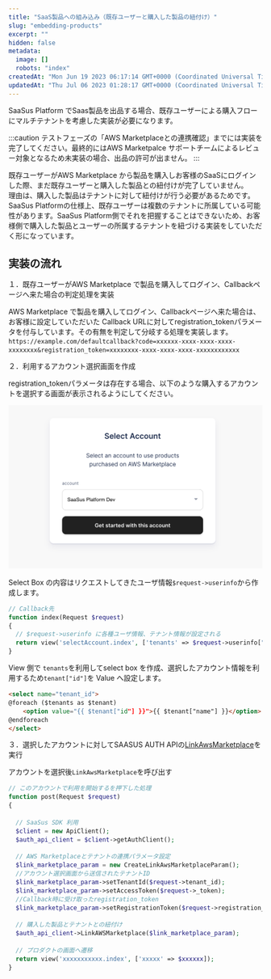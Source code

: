 ```yaml
---
title: "SaaS製品への組み込み（既存ユーザーと購入した製品の紐付け）"
slug: "embedding-products"
excerpt: ""
hidden: false
metadata: 
  image: []
  robots: "index"
createdAt: "Mon Jun 19 2023 06:17:14 GMT+0000 (Coordinated Universal Time)"
updatedAt: "Thu Jul 06 2023 01:28:17 GMT+0000 (Coordinated Universal Time)"
---
```

SaaSus Platform でSaas製品を出品する場合、既存ユーザーによる購入フローにマルチテナントを考慮した実装が必要になります。

:::caution
テストフェーズの「AWS Marketplaceとの連携確認」までには実装を完了してください。最終的にはAWS Marketpalce サポートチームによるレビュー対象となるため未実装の場合、出品の許可が出ません。
:::

既存ユーザーがAWS Marketplace  から製品を購入しお客様のSaaSにログインした際、まだ既存ユーザーと購入した製品との紐付けが完了していません。  
理由は、購入した製品はテナントに対して紐付けが行う必要があるためです。SaaSus Platformの仕様上、既存ユーザーは複数のテナントに所属している可能性があります。SaaSus Platform側でそれを把握することはできないため、お客様側で購入した製品とユーザーの所属するテナントを紐づける実装をしていただく形になっています。

## 実装の流れ

１．既存ユーザーがAWS Marketplace で製品を購入してログイン、Callbackページへ来た場合の判定処理を実装

AWS Marketplace で製品を購入してログイン、Callbackページへ来た場合は、お客様に設定していただいた Callback URLに対してregistration_tokenパラメータを付与しています。その有無を判定して分岐する処理を実装します。  
`https://example.com/defaultcallback?code=xxxxxx-xxxx-xxxx-xxxx-xxxxxxxx&registration_token=xxxxxxxx-xxxx-xxxx-xxxx-xxxxxxxxxxxx`

２．利用するアカウント選択画面を作成

registration_tokenパラメータは存在する場合、以下のような購入するアカウントを選択する画面が表示されるようにしてください。

![account select page](/img/aws-marketplace-integration/account-select-page.png)

Select Box の内容はリクエストしてきたユーザ情報`$request->userinfo`から作成します。

```php
// Callback先
function index(Request $request)
{
  // $request->userinfo に各種ユーザ情報、テナント情報が設定される
  return view('selectAccount.index', ['tenants' => $request->userinfo["tenants"]]);
}
```

View 側で `tenants`を利用してselect box を作成、選択したアカウント情報を利用するため`tenant["id"]`を Value へ設定します。

```html
<select name="tenant_id">
@foreach ($tenants as $tenant)
    <option value="{{ $tenant["id"] }}">{{ $tenant["name"] }}</option>
@endforeach
</select>
```

３．選択したアカウントに対してSAASUS AUTH APIの[LinkAwsMarketplace](https://docs.saasus.io/reference/linkawsmarketplace)を実行

アカウントを選択後`LinkAwsMarketplace`を呼び出す

```php
// このアカウントで利用を開始するを押下した処理
function post(Request $request)
{

  // SaaSus SDK 利用
  $client = new ApiClient();
  $auth_api_client = $client->getAuthClient();

  // AWS Marketplaceとテナントの連携パラメータ設定
  $link_marketplace_param = new CreateLinkAwsMarketplaceParam();
  //アカウント選択画面から送信されたテナントID
  $link_marketplace_param->setTenantId($request->tenant_id);
  $link_marketplace_param->setAccessToken($request->_token);
  //Callback時に受け取ったregistration_token
  $link_marketplace_param->setRegistrationToken($request->registration_token);
  
  // 購入した製品とテナントとの紐付け
  $auth_api_client->LinkAWSMarketplace($link_marketplace_param);
  
  // プロダクトの画面へ遷移
  return view('xxxxxxxxxxx.index', ['xxxxx' => $xxxxxx]);
}
```
